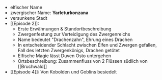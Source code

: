 - elfischer Name
- zwergischer Name: **Yarleturkonzana**
- versunkene Stadt
- [[Episode 2]]: 
	- Erste Erwähnungen & Standortbeschreibung
	- Zwergenfestung zur Verteidigung des Zwergenreichs
	- Name bedeutet "Drachenzahn", Ehrung eines Drachen
	- In entscheidender Schlacht zwischen Elfen und Zwergen gefallen, Fall des letzten Zwergenkönigs, Drachen getötet
	- Elfische Magie lässt Duven Osto untergehen
	- Ortsbeschreibung: Zusammenfluss von 2 Flüssen südlich von [[Bruchwald]]
- [[Episode 4]]: Von Kobolden und Goblins besiedelt